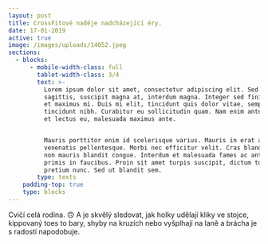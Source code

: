 ```yaml
---
layout: post
title: CrossFitové naděje nadcházející éry.
date: 17-01-2019
active: true
image: /images/uploads/14052.jpeg
sections:
  - blocks:
      - mobile-width-class: full
        tablet-width-class: 3/4
        text: >-
          Lorem ipsum dolor sit amet, consectetur adipiscing elit. Sed sed justo
          sagittis, suscipit magna at, interdum magna. Integer sed finibus sem,
          et maximus mi. Duis mi elit, tincidunt quis dolor vitae, semper
          tincidunt nibh. Curabitur eu sollicitudin quam. Nam enim ante, mattis
          et lectus eu, malesuada maximus ante. 


          Mauris porttitor enim id scelerisque varius. Mauris in erat at odio
          venenatis pellentesque. Morbi nec efficitur velit. Cras blandit est
          non mauris blandit congue. Interdum et malesuada fames ac ante ipsum
          primis in faucibus. Proin sit amet turpis suscipit, dictum tortor nec,
          pretium nunc. Sed ut blandit sem.
        type: texts
    padding-top: true
    type: blocks
---
```

Cvičí celá rodina. 🙃 A je skvělý sledovat, jak holky udělají kliky ve stojce, kippovaný toes to bary, shyby na kruzích nebo vyšplhají na laně a brácha je s radostí napodobuje.
